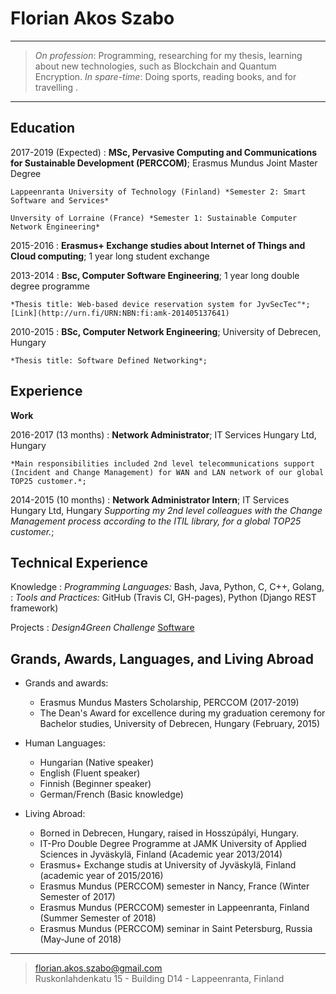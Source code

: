 Florian Akos Szabo
==================

----

>  *On profession*: Programming, researching for my thesis, learning about new technologies, such as Blockchain and Quantum Encryption.
>  *In spare-time*: Doing sports, reading books, and for travelling .

----

Education
---------

2017-2019 (Expected)
:   **MSc, Pervasive Computing and Communications for Sustainable Development (PERCCOM)**; Erasmus Mundus Joint Master Degree 
      
	Lappeenranta University of Technology (Finland) *Semester 2: Smart Software and Services*
	
	Unversity of Lorraine (France) *Semester 1: Sustainable Computer Network Engineering*

2015-2016
:   **Erasmus+ Exchange studies about Internet of Things and Cloud computing**; 1 year long student exchange

2013-2014
:   **Bsc, Computer Software Engineering**; 1 year long double degree programme
    
    *Thesis title: Web-based device reservation system for JyvSecTec"*; [Link](http://urn.fi/URN:NBN:fi:amk-201405137641)

2010-2015
:   **BSc, Computer Network Engineering**; University of Debrecen, Hungary 

    *Thesis title: Software Defined Networking*;


Experience
----------

**Work**

2016-2017 (13 months)
:   **Network Administrator**; IT Services Hungary Ltd, Hungary 

    *Main responsibilities included 2nd level telecommunications support (Incident and Change Management) for WAN and LAN network of our global TOP25 customer.*;
  
2014-2015 (10 months)
:   **Network Administrator Intern**; IT Services Hungary Ltd, Hungary
    *Supporting my 2nd level colleagues with the Change Management process according to the ITIL library, for a global TOP25 customer.*;


Technical Experience
--------------------

Knowledge
:   *Programming Languages:* Bash, Java, Python, C, C++, Golang,
:   *Tools and Practices:* GitHub (Travis CI, GH-pages), Python (Django REST framework)

Projects
:   *Design4Green Challenge* [Software](https://github.com/florianakos/d4g) 



Grands, Awards, Languages, and Living Abroad
--------------------------------------------

* Grands and awards:

     * Erasmus Mundus Masters Scholarship, PERCCOM (2017-2019)
     * The Dean's Award for excellence during my graduation ceremony for Bachelor studies, University of Debrecen, Hungary (February, 2015)


* Human Languages:

     * Hungarian (Native speaker)
     * English (Fluent speaker)
     * Finnish (Beginner speaker)
     * German/French (Basic knowledge)


* Living Abroad:

    * Borned in Debrecen, Hungary, raised in Hosszúpályi, Hungary.
    * IT-Pro Double Degree Programme at JAMK University of Applied Sciences in Jyväskylä, Finland (Academic year 2013/2014)
    * Erasmus+ Exchange studis at University of Jyväskylä, Finland (academic year of 2015/2016)
    * Erasmus Mundus (PERCCOM) semester in Nancy, France (Winter Semester of 2017) 
    * Erasmus Mundus (PERCCOM) semester in Lappeenranta, Finland (Summer Semester of 2018)
    * Erasmus Mundus (PERCCOM) seminar in Saint Petersburg, Russia (May-June of 2018)

----

> <florian.akos.szabo@gmail.com>\
> Ruskonlahdenkatu 15 - Building D14 - Lappeenranta, Finland
